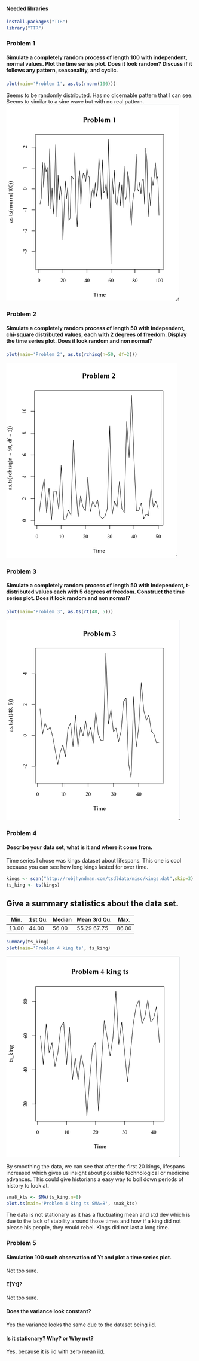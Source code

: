 #### Needed libraries
```r
install.packages("TTR")
library("TTR")
```

### Problem 1 ###

#### Simulate a completely random process of length 100 with independent, normal values. Plot the time series plot. Does it look random? Discuss if it follows any pattern, seasonality, and cyclic.

```r
plot(main='Problem 1', as.ts(rnorm(100)))
```

Seems to be randomly distributed. Has no dicernable pattern
that I can see. Seems to similar to a sine wave but with no real pattern.
![fig1](https://github.com/vladdoster/t_s/blob/master/hw_1/figs/p1.png)

### Problem 2 ###

#### Simulate a completely random process of length 50 with independent, chi-square distributed values, each with 2 degrees of freedom. Display the time series plot. Does it look random and non normal?

```r
plot(main='Problem 2', as.ts(rchisq(n=50, df=2)))
```

![fig1](https://github.com/vladdoster/t_s/blob/master/hw_1/figs/p2.png)


### Problem 3 ###
#### Simulate a completely random process of length 50 with independent, t-distributed values each with 5 degrees of freedom. Construct the time series plot. Does it look random and non normal?

```r
plot(main='Problem 3', as.ts(rt(48, 5)))
```

![fig1](https://github.com/vladdoster/t_s/blob/master/hw_1/figs/p3.png)


### Problem 4 ###
#### Describe your data set, what is it and where it come from.
Time series I chose was kings dataset about lifespans.
This one is cool because you can see how long kings lasted for over time.
```r
kings <- scan("http://robjhyndman.com/tsdldata/misc/kings.dat",skip=3)
ts_king <- ts(kings)
```

## Give a summary statistics about the data set.

| Min.  | 1st Qu. | Median |    Mean 3rd Qu.   |  Max. |
| ----  | ------- | ------ | ----------------- | ----- |
| 13.00 |  44.00  |  56.00 |    55.29   67.75  | 86.00 |

```r
summary(ts_king)
plot(main='Problem 4 king ts', ts_king)
```
![fig1](https://github.com/vladdoster/t_s/blob/master/hw_1/figs/p4.png)

By smoothing the data, we can see that after the first 20 kings, lifespans increased which gives us insight
about possible technological or medicine advances. This could give historians a easy way to boil down periods of history to look at.

```r
sma8_kts <- SMA(ts_king,n=8)
plot.ts(main='Problem 4 king ts SMA=8', sma8_kts)
```

The data is not stationary as it has a fluctuating mean and std dev 
which is due to the lack of stability around those times and how if a king did
not please his people, they would rebel. Kings did not last a long time.

### Problem 5 ###
#### Simulation 100 such observation of Yt and plot a time series plot.
Not too sure.

#### E[Yt]?
Not too sure.

#### Does the variance look constant?
Yes the variance looks the same due to the dataset being iid.

#### Is it stationary? Why? or Why not?
Yes, because it is iid with zero mean iid.
